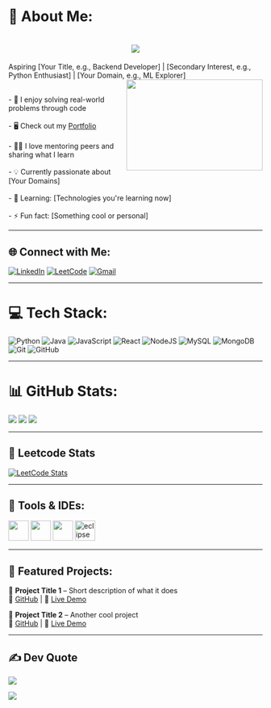 # 💫 About Me:
<h1 align="center">
  <img src="https://readme-typing-svg.demolab.com?font=Fira+Code&weight=600&size=24&pause=1000&color=blue&center=true&vCenter=true&random=false&width=435&lines=Hey+there%2C+I'm+[YourName]!" />
</h1>

Aspiring [Your Title, e.g., Backend Developer] | [Secondary Interest, e.g., Python Enthusiast] | [Your Domain, e.g., ML Explorer]  
<img align="right" width="270" height="180" src="https://i.pinimg.com/originals/47/f0/34/47f0342cec72b800463bf003eac1257e.gif">

<br>- 🎯 I enjoy solving real-world problems through code  
<br>- 🖥️ Check out my [Portfolio](https://yourportfolio.link)  
<br>- 👨‍🏫 I love mentoring peers and sharing what I learn  
<br>- 💡 Currently passionate about [Your Domains]  
<br>- 🌱 Learning: [Technologies you're learning now]  
<br>- ⚡ Fun fact: [Something cool or personal]  

---

## 🌐 Connect with Me:
[![LinkedIn](https://img.shields.io/badge/LinkedIn-%230077B5.svg?logo=linkedin&logoColor=white)](https://linkedin.com/in/[your-linkedin]) 
[![LeetCode](https://img.shields.io/badge/LeetCode-%23FFA116.svg?logo=leetcode&logoColor=white)](https://leetcode.com/[your-leetcode]/) 
[![Gmail](https://img.shields.io/badge/Email-D14836?logo=gmail&logoColor=white)](mailto:[your.email@gmail.com]) 

---

# 💻 Tech Stack:
![Python](https://img.shields.io/badge/python-%2314354C.svg?style=for-the-badge&logo=python&logoColor=white)
![Java](https://img.shields.io/badge/java-%23ED8B00.svg?style=for-the-badge&logo=openjdk&logoColor=white)
![JavaScript](https://img.shields.io/badge/javascript-%23323330.svg?style=for-the-badge&logo=javascript&logoColor=%23F7DF1E)
![React](https://img.shields.io/badge/react-%2320232a.svg?style=for-the-badge&logo=react&logoColor=%2361DAFB)
![NodeJS](https://img.shields.io/badge/node.js-6DA55F?style=for-the-badge&logo=node.js&logoColor=white)
![MySQL](https://img.shields.io/badge/mysql-4479A1.svg?style=for-the-badge&logo=mysql&logoColor=white)
![MongoDB](https://img.shields.io/badge/mongodb-%234ea94b.svg?style=for-the-badge&logo=mongodb&logoColor=white)
![Git](https://img.shields.io/badge/git-%23F05033.svg?style=for-the-badge&logo=git&logoColor=white)
![GitHub](https://img.shields.io/badge/github-%23121011.svg?style=for-the-badge&logo=github&logoColor=white)

---

# 📊 GitHub Stats:
![](https://github-readme-stats.vercel.app/api?username=[your-github-username]&theme=dark&hide_border=false&include_all_commits=true&count_private=true)
![](https://github-readme-streak-stats.herokuapp.com/?user=[your-github-username]&theme=dark&hide_border=false)
![](https://github-readme-stats.vercel.app/api/top-langs/?username=[your-github-username]&theme=dark&hide_border=false&layout=compact)

---

## 🧠 Leetcode Stats
[![LeetCode Stats](https://leetcard.jacoblin.cool/[your-leetcode]?theme=light&font=Outfit)](https://leetcode.com/[your-leetcode])

---

## 🔧 Tools & IDEs:
<img height="40" src="https://img.icons8.com/color/48/visual-studio-code-2019.png"/>
<img height="40" src="https://img.icons8.com/color/48/pycharm.png"/>
<img height="40" src="https://img.icons8.com/color/48/git.png"/>
<img height="40" src="https://img.icons8.com/ios-filled/50/eclipse.png" alt="eclipse"/>

---

## 📂 Featured Projects:

🔸 **Project Title 1** – Short description of what it does  
🔗 [GitHub](https://github.com/yourrepo1) | 🧪 [Live Demo](https://link1.com)

🔸 **Project Title 2** – Another cool project  
🔗 [GitHub](https://github.com/yourrepo2) | 🧪 [Live Demo](https://link2.com)

---

## ✍️ Dev Quote

![](https://quotes-github-readme.vercel.app/api?type=horizontal&theme=radical)

[![](https://visitcount.itsvg.in/api?id=[your-github-username]&icon=0&color=0)](https://visitcount.itsvg.in)

<!-- Generated by ChatGPT from OpenAI :) -->
